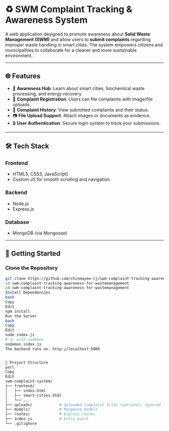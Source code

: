 # ♻️ SWM Complaint Tracking & Awareness System

A web application designed to promote awareness about **Solid Waste Management (SWM)** and allow users to **submit complaints** regarding improper waste handling in smart cities. The system empowers citizens and municipalities to collaborate for a cleaner and more sustainable environment.

---

## 🌐 Features

- 🧠 **Awareness Hub**: Learn about smart cities, biochemical waste processing, and energy recovery.
- 📝 **Complaint Registration**: Users can file complaints with image/file uploads.
- 🧾 **Complaint History**: View submitted complaints and their status.
- 📷 **File Upload Support**: Attach images or documents as evidence.
- 🔒 **User Authentication**: Secure login system to track your submissions.

---

## 🛠️ Tech Stack

### Frontend
- HTML5, CSS3, JavaScript)
- Custom JS for smooth scrolling and navigation

### Backend
- Node.js
- Express.js

### Database
- MongoDB (via Mongoose)

---

## 🚀 Getting Started

### Clone the Repository

```bash
git clone https://github.com/chinmayee-cj/swm-complaint-tracking-awareness-for-wastemanagement.git
cd swm-complaint-tracking-awareness-for-wastemanagement
cd swm-complaint-tracking-awareness-for-wastemanagement
Install Dependencies
bash
Copy
Edit
npm install
Run the Server
bash
Copy
Edit
node index.js
# or with nodemon
nodemon index.js
The backend runs on: http://localhost:5000


📁 Project Structure
perl
Copy
Edit
swm-complaint-system/
├── frontend/
│   ├── index.html
│   ├── smart-cities.html
│   └── ...
├── uploads/            # Uploaded complaint files (optional, ignored in Git)
├── models/             # Mongoose models
├── routes/             # Express routes
├── index.js            # Entry point
└── .gitignore


